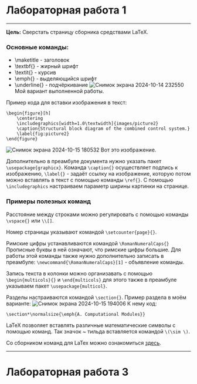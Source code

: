 # Лабораторная работа 1

---

**Цель:** Сверстать страницу сборника средствами LaTeX.

### Основные команды:

 * \maketitle - заголовок
 * \textbf{} - жирный шрифт
 * \textit{} - курсив
 * \emph{} - выделяющийся шрифт
 * \underline{} - подчёркивание
![Снимок экрана 2024-10-14 232550](https://github.com/user-attachments/assets/f0485bec-598a-4546-89eb-c6838ee2b27e)
Мой вариант выполненной работы.

Пример кода для вставки изображения в текст:
```
\begin{figure}[h]
    \centering
    \includegraphics[width=1.0\textwidth]{images/picture2}
    \caption{Structural block diagram of the combined control system.}
    \label{fig:picture2}
\end{figure}
```
![Снимок экрана 2024-10-15 180532](https://github.com/user-attachments/assets/9de15eb5-a484-4597-9d65-7486f3dea879)
Вот это изображение.

Дополнительно в преамбуле документа нужно указать пакет `\usepackage{graphicx}`. Команда `\caption{}` осуществляет подпись к изображению, `\label{}` - задаёт ссылку на изображение, которую потом можно вставлять в текст с помощью команды `\ref{}`. С помощью `\includegraphics` настраиваем параметр ширины картинки на странице.

### Примеры полезных команд

Расстояние между строками можно регулировать с помощью команды `\vspace{}` или `\\[]`.

Номер страницы указывают командой `\setcounter{page}{}`.

Римские цифры устанавливаются командой `\RomanNumeralCaps{}` Прописные буквы в ней означают, что римские цифры большие. Для работы этой команды также нужно дополнительно записать в преамбуле: `\newcommand{\RomanNumeralCaps}[1]` - объявление команды.

Запись текста в колонки можно организавать с помощью `\begin{multicols}{}` и `\end{multicols}` для этого также в преамбуле указываем пакет `\usepackage{multicol}`.

Разделы настраиваются командой `\section{}`. Пример раздела в моём варианте:
![Снимок экрана 2024-10-15 194006](https://github.com/user-attachments/assets/60ce1ae0-cab4-479d-acae-e20f7120d2c6)
К нему код:

`\section*\normalsize{\emph{A. Computational Modules}}`

LaTeX позволяет вставлять различные математические символы с помощью команд. Так значок ~ тильда вставляется командой `\(\sim \)`.

Со сборником команд для LaTex можно ознакомиться [здесь](https://grammarware.net/text/syutkin/TextInLaTeX.pdf).

---

# Лабораторная работа 3
